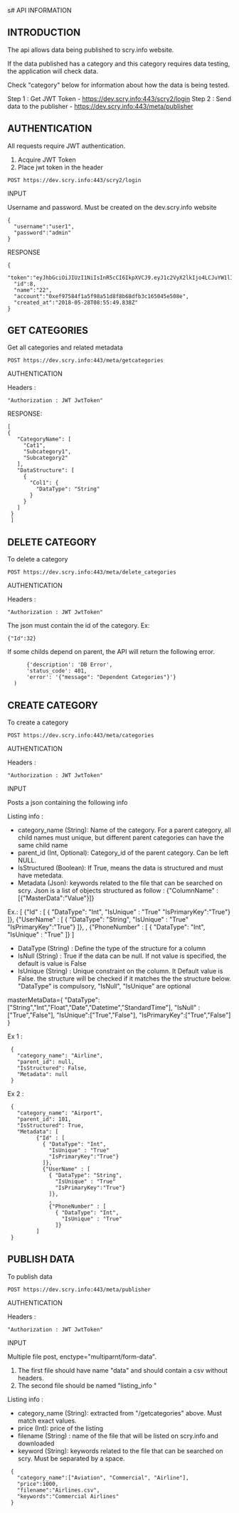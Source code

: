 s# API INFORMATION

## INTRODUCTION

The api  allows data being published to scry.info website.

If the data published has a category and this category requires data testing, the application will check data.

Check "category" below for information about how the data is being tested.


Step 1 : Get JWT Token - https://dev.scry.info:443/scry2/login
Step 2 : Send data to the publisher - https://dev.scry.info:443/meta/publisher



## AUTHENTICATION

All requests require JWT authentication.

1. Acquire JWT Token
2. Place jwt token in the header

```
POST https://dev.scry.info:443/scry2/login
```

INPUT

Username and password. Must be created on the dev.scry.info website

```
{
  "username":"user1",
  "password":"admin"
}
```

RESPONSE

```
{
  "token":"eyJhbGciOiJIUzI1NiIsInR5cCI6IkpXVCJ9.eyJ1c2VyX2lkIjo4LCJuYW1lIjoiMjIiLCJhY2NvdW50IjoiMHhlZjk3NTg0ZjFhNWY5OGE1MWQ4ZjhiNjhkZmIzYzE2NTA0NWU1MDhlIiwiaWF0IjoxNTI4Njk4NDU5LCJleHAiOjE1Mjg5MTQ0NTl9.7oSaJUFOuZdyUNBrozBrQKs6wZAdPMjxHOz06DMk2vo",
  "id":8,
  "name":"22",
  "account":"0xef97584f1a5f98a51d8f8b68dfb3c165045e508e",
  "created_at":"2018-05-28T08:55:49.838Z"
}
```

## GET CATEGORIES

Get all categories and related metadata

```
POST https://dev.scry.info:443/meta/getcategories
```

AUTHENTICATION

Headers :
```
"Authorization : JWT JwtToken"
```

RESPONSE:

```
[
{
   "CategoryName": [
     "Cat1",
     "Subcategory1",
     "Subcategory2"
   ],
   "DataStructure": [
     {
       "Col1": {
         "DataType": "String"
       }
     }
   ]
 }
 ]
 ```




## DELETE CATEGORY


To delete a category

```
POST https://dev.scry.info:443/meta/delete_categories
```

AUTHENTICATION

Headers :
```
"Authorization : JWT JwtToken"
```
The json must contain the id of the category. Ex:

```
{"Id":32}
```

If some childs depend on parent, the API will return the following error.
```
      {'description': 'DB Error',
      'status_code': 401,
      'error': '{"message": "Dependent Categories"}'}
  )
```

## CREATE CATEGORY


To create a category

```
POST https://dev.scry.info:443/meta/categories
```

AUTHENTICATION

Headers :
```
"Authorization : JWT JwtToken"
```

INPUT

Posts a json containing the following info

Listing info :
- category_name (String): Name of the category. For a parent category, all child names must unique, but different parent categories can have the same child name
- parent_id (Int, Optional): Category_id of the parent category. Can be left NULL.
- IsStructured (Boolean): If True, means the data is structured and must have metedata.
- Metadata (Json): keywords related to the file that can be searched on scry. Json is a list of objects structured as follow : {"ColumnName" : [{"MasterData":"Value"}]}

Ex.: [
      {"Id" : [
        { "DataType": "Int",
          "IsUnique" : "True"
          "IsPrimaryKey":"True"}
        ]},
        {"UserName" : [
          { "DataType": "String",
            "IsUnique" : "True"
            "IsPrimaryKey":"True"}
          ]},
          ,
          {"PhoneNumber" : [
            { "DataType": "Int",
              "IsUnique" : "True"
            ]}
      ]


- DataType (String) : Define the type of the structure for a column
- IsNull (String) : True if the data can be null. If not value is specified, the default is value is False
- IsUnique (String) : Unique constraint on the column. It Default value is False.
 the structure will be checked if it matches the the structure below. "DataType" is compulsory, "IsNull", "IsUnique"  are optional

masterMetaData={
                 "DataType":["String","Int","Float","Date","Datetime","StandardTime"],
                 "IsNull" : ["True","False"],
                 "IsUnique":["True","False"],
                 "IsPrimaryKey":["True","False"]
            }

Ex 1 :
```
 {
   "category_name": "Airline",
   "parent_id": null,
   "IsStructured": False,
   "Metadata": null
 }
```

Ex 2 :
```
 {
   "category_name": "Airport",
   "parent_id": 101,
   "IsStructured": True,
   "Metadata": [
         {"Id" : [
           { "DataType": "Int",
             "IsUnique" : "True"
             "IsPrimaryKey":"True"}
           ]},
           {"UserName" : [
             { "DataType": "String",
               "IsUnique" : "True"
               "IsPrimaryKey":"True"}
             ]},
             ,
             {"PhoneNumber" : [
               { "DataType": "Int",
                 "IsUnique" : "True"
               ]}
         ]
 }
```

## PUBLISH DATA


To publish data

```
POST https://dev.scry.info:443/meta/publisher
```

AUTHENTICATION

Headers :
```
"Authorization : JWT JwtToken"
```

INPUT


Multiple file post, enctype="multiparnt/form-data".

1) The first file should have name "data" and should contain a csv without headers.
2) The second file should be named "listing_info "

Listing info :
- category_name (String): extracted from "/getcategories" above. Must match exact values.
- price (Int): price of the listing
- filename (String) : name of the file that will be listed on scry.info and downloaded
- keyword (String): keywords related to the file that can be searched on scry. Must be separated by a space.

```
 {
   "category_name":["Aviation", "Commercial", "Airline"],
   "price":1000,
   "filename":"Airlines.csv",
   "keywords":"Commercial Airlines"
 }
```
